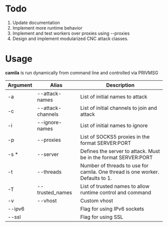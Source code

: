 # Todo
1. Update documentation
2. Implement more runtime behavior
2. Implement and test workers over proxies using --proxies
2. Design and implement modularized CNC attack classes.
# Usage
**camila** is run dynamically from command line and controlled via PRIVMSG


| Argument | Alias             | Description                                                                   |
| -------- | ----------------- | ----------------------------------------------------------------------------- |
| -a       | --attack-names    | List of initial names to attack                                               |
| -c       | --attack-channels | List of initial channels to join and attack                                   |
| -i       | --ignore-names    | List of initial names to ignore                                               |
| -p       | --proxies         | List of SOCKS5 proxies in the format SERVER:PORT                              |
| -s *     | --server          | Defines the server to attack. Must be in the format SERVER:PORT               |
| -t       | --threads         | Number of threads to use for camila. One thread is one worker. Defaults to 1. |
| -T       | --trusted_names   | List of trusted names to allow runtime control and command                    |
| -v       | --vhost           | Custom vhost                                                                  |
| --ipv6   |                   | Flag for using IPv6 sockets                                                   |
| --ssl    |                   | Flag for using SSL                                                            |
